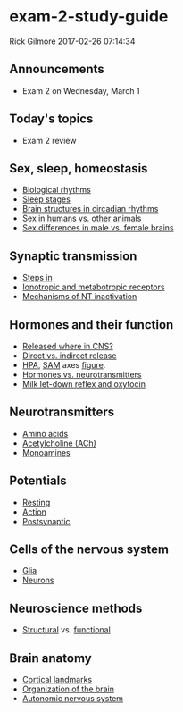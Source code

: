 exam-2-study-guide
================
Rick Gilmore
2017-02-26 07:14:34

Announcements
-------------

-   Exam 2 on Wednesday, March 1

Today's topics
--------------

-   Exam 2 review

Sex, sleep, homeostasis
-----------------------

-   [Biological rhythms](https://psu-psychology.github.io/psych-260-spring-2017/lecture-notes/260-2017-02-24-sleep.html#4)
-   [Sleep stages](https://psu-psychology.github.io/psych-260-spring-2017/lecture-notes/260-2017-02-24-sleep.html#15)
-   [Brain structures in circadian rhythms](https://psu-psychology.github.io/psych-260-spring-2017/lecture-notes/260-2017-02-24-sleep.html#8)
-   [Sex in humans vs. other animals](https://psu-psychology.github.io/psych-260-spring-2017/lecture-notes/260-2017-02-22-sex.html#13)
-   [Sex differences in male vs. female brains](https://psu-psychology.github.io/psych-260-spring-2017/lecture-notes/260-2017-02-22-sex.html#19)

Synaptic transmission
---------------------

-   [Steps in](https://psu-psychology.github.io/psych-260-spring-2017/lecture-notes/260-2017-02-10.html#5)
-   [Ionotropic and metabotropic receptors](https://psu-psychology.github.io/psych-260-spring-2017/lecture-notes/260-2017-02-10.html#11)
-   [Mechanisms of NT inactivation](https://psu-psychology.github.io/psych-260-spring-2017/lecture-notes/260-2017-02-10.html#15)

Hormones and their function
---------------------------

-   [Released where in CNS?](https://psu-psychology.github.io/psych-260-spring-2017/lecture-notes/260-2017-02-20.html#28)
-   [Direct vs. indirect release](https://psu-psychology.github.io/psych-260-spring-2017/lecture-notes/260-2017-02-20.html#32)
-   [HPA](https://psu-psychology.github.io/psych-260-spring-2017/lecture-notes/260-2017-02-20.html#39), [SAM](https://psu-psychology.github.io/psych-260-spring-2017/lecture-notes/260-2017-02-20.html#38) axes [figure](https://psu-psychology.github.io/psych-260-spring-2017/lecture-notes/260-2017-02-22-sex.html#9).
-   [Hormones vs. neurotransmitters](https://psu-psychology.github.io/psych-260-spring-2017/lecture-notes/260-2017-02-20.html#26)
-   [Milk let-down reflex and oxytocin](https://psu-psychology.github.io/psych-260-spring-2017/lecture-notes/260-2017-02-20.html#42)

Neurotransmitters
-----------------

-   [Amino acids](https://psu-psychology.github.io/psych-260-spring-2017/lecture-notes/260-2017-02-13.html#9)
-   [Acetylcholine (ACh)](https://psu-psychology.github.io/psych-260-spring-2017/lecture-notes/260-2017-02-13.html#14)
-   [Monoamines](https://psu-psychology.github.io/psych-260-spring-2017/lecture-notes/260-2017-02-13.html#20)

Potentials
----------

-   [Resting](https://psu-psychology.github.io/psych-260-spring-2017/lecture-notes/260-2017-02-03.html#4)
-   [Action](https://psu-psychology.github.io/psych-260-spring-2017/lecture-notes/260-2017-02-03.html#27)
-   [Postsynaptic](https://psu-psychology.github.io/psych-260-spring-2017/lecture-notes/260-2017-02-10.html#14)

Cells of the nervous system
---------------------------

-   [Glia](https://psu-psychology.github.io/psych-260-spring-2017/lecture-notes/260-2017-02-01.html#5)
-   [Neurons](https://psu-psychology.github.io/psych-260-spring-2017/lecture-notes/260-2017-02-01.html#15)

Neuroscience methods
--------------------

-   [Structural](https://psu-psychology.github.io/psych-260-spring-2017/lecture-notes/260-2017-01-13.html#25) vs. [functional](https://psu-psychology.github.io/psych-260-spring-2017/lecture-notes/260-2017-01-18.html#8)

Brain anatomy
-------------

-   [Cortical landmarks](https://psu-psychology.github.io/psych-260-spring-2017/lecture-notes/260-2017-01-30.html#22)
-   [Organization of the brain](https://psu-psychology.github.io/psych-260-spring-2017/lecture-notes/260-2017-01-20.html#37)
-   [Autonomic nervous system](https://psu-psychology.github.io/psych-260-spring-2017/lecture-notes/260-2017-01-30.html#58)
